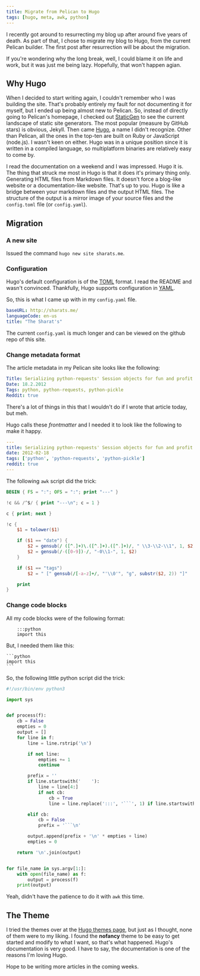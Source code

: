 ```yaml
---
title: Migrate from Pelican to Hugo
tags: [hugo, meta, awk, python]
---
```


I recently got around to resurrecting my blog up after around five years of death. As part of that,
I chose to migrate my blog to Hugo, from the current Pelican builder. The first post after
resurrection will be about the migration.

If you're wondering why the long break, well, I could blame it on life and work, but it was just me
being lazy. Hopefully, that won't happen agian.

## Why Hugo

When I decided to start writing again, I couldn't remember who I was building the site. That's
probably entirely my fault for not documenting it for myself, but I ended up being almost new to
Pelican. So, instead of directly going to Pelican's homepage, I checked out
[StaticGen](https://www.staticgen.com/) to see the current landscape of static site generators. The
most popular (measure by GitHub stars) is obvious, Jekyll. Then came [Hugo](https://gohugo.io), a
name I didn't recognize. Other than Pelican, all the ones in the top-ten are built on Ruby or
JavaScript (node.js). I wasn't keen on either. Hugo was in a unique position since it is written in
a compiled language, so multiplatform binaries are relatively easy to come by.

I read the documentation on a weekend and I was impressed. Hugo it is. The thing that struck me most
in Hugo is that it does it's primary thing only. Generating HTML files from Markdown files. It
doesn't force a blog-like website or a documentation-like website. That's up to you. Hugo is like a
bridge between your markdown files and the output HTML files. The structure of the output is a
mirror image of your source files and the `config.toml` file (or `config.yaml`).

## Migration

### A new site

Issued the command `hugo new site sharats.me`.

### Configuration

Hugo's default configuration is of the [TOML](https://github.com/toml-lang/toml) format. I read the
README and wasn't convinced. Thankfully, Hugo supports configuration in [YAML](http://yaml.org/).

So, this is what I came up with in my `config.yaml` file.

```yaml
baseURL: http://sharats.me/
languageCode: en-us
title: "The Sharat's"
```

The current `config.yaml` is much longer and can be viewed on the github repo of this site.

### Change metadata format

The article metadata in my Pelican site looks like the following:

```yaml
Title: Serializing python-requests' Session objects for fun and profit
Date: 18.2.2012
Tags: python, python-requests, python-pickle
Reddit: true
```

There's a lot of things in this that I wouldn't do if I wrote that article today, but meh.

Hugo calls these *frontmatter* and I needed it to look like the following to make it happy.

```yaml
---
title: Serializing python-requests' Session objects for fun and profit
date: 2012-02-18
tags: ['python', 'python-requests', 'python-pickle']
reddit: true
---
```

The following `awk` script did the trick:

```awk
BEGIN { FS = ":"; OFS = ":"; print "---" }

!c && /^$/ { print "---\n"; c = 1 }

c { print; next }

!c {
    $1 = tolower($1)

    if ($1 == "date") {
        $2 = gensub(/ ([^.]+)\.([^.]+).([^.]+)/, " \\3-\\2-\\1", 1, $2)
        $2 = gensub(/-([0-9])-/, "-0\\1-", 1, $2)
    }

    if ($1 == "tags")
        $2 = " [" gensub(/[-a-z]+/, "'\\0'", "g", substr($2, 2)) "]"

    print
}
```

### Change code blocks

All my code blocks were of the following format:

        :::python
        import this

But, I needed them like this:

    ```python
    import this
    ```

So, the following little python script did the trick:

```python
#!/usr/bin/env python3

import sys


def process(f):
    cb = False
    empties = 0
    output = []
    for line in f:
        line = line.rstrip('\n')

        if not line:
            empties += 1
            continue

        prefix = ''
        if line.startswith('    '):
            line = line[4:]
            if not cb:
                cb = True
                line = line.replace(':::', '```', 1) if line.startswith(':::') else ('```\n' + line)

        elif cb:
            cb = False
            prefix = '```\n'

        output.append(prefix + '\n' * empties + line)
        empties = 0

    return '\n'.join(output)


for file_name in sys.argv[1:]:
    with open(file_name) as f:
        output = process(f)
    print(output)
```

Yeah, didn't have the patience to do it with `awk` this time.

## The Theme

I tried the themes over at the [Hugo themes page](http://themes.gohugo.io/), but just as I thought,
none of them were to my liking. I found the **nofancy** theme to be easy to get started and modify
to what I want, so that's what happened. Hugo's documentation is very good. I have to say, the
documentation is one of the reasons I'm loving Hugo.

Hope to be writing more articles in the coming weeks.
